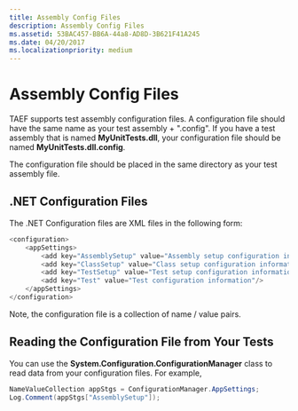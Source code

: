 ```yaml
---
title: Assembly Config Files
description: Assembly Config Files
ms.assetid: 53BAC457-BB6A-44a8-AD8D-3B621F41A245
ms.date: 04/20/2017
ms.localizationpriority: medium
---
```


# Assembly Config Files


TAEF supports test assembly configuration files. A configuration file should have the same name as your test assembly + ".config". If you have a test assembly that is named **MyUnitTests.dll**, your configuration file should be named **MyUnitTests.dll.config**.

The configuration file should be placed in the same directory as your test assembly file.

## <span id="dotnet_cf"></span><span id="DOTNET_CF"></span>.NET Configuration Files


The .NET Configuration files are XML files in the following form:

```cpp
<configuration>
    <appSettings>
        <add key="AssemblySetup" value="Assembly setup configuration information"/>
        <add key="ClassSetup" value="Class setup configuration information"/>
        <add key="TestSetup" value="Test setup configuration information"/>
        <add key="Test" value="Test configuration information"/>
    </appSettings>
</configuration>
```

Note, the configuration file is a collection of name / value pairs.

## <span id="reading_cf"></span><span id="READING_CF"></span>Reading the Configuration File from Your Tests


You can use the **System.Configuration.ConfigurationManager** class to read data from your configuration files. For example,

```cs
NameValueCollection appStgs = ConfigurationManager.AppSettings;
Log.Comment(appStgs["AssemblySetup"]);
```

 

 





